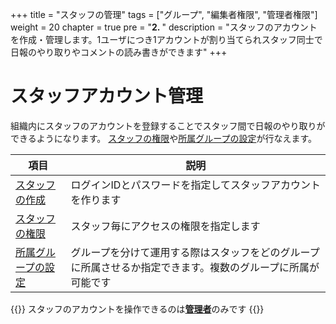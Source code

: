+++
title = "スタッフの管理"
tags = ["グループ", "編集者権限", "管理者権限"]
weight = 20
chapter = true
pre = "<b>2. </b>"
description = "スタッフのアカウントを作成・管理します。1ユーザにつき1アカウントが割り当てられスタッフ同士で日報のやり取りやコメントの読み書きができます"
+++

# スタッフアカウント管理

組織内にスタッフのアカウントを登録することでスタッフ間で日報のやり取りができるようになります。
[スタッフの権限](/org/staff/rank/)や[所属グループの設定](/org/staff/assign/)が行なえます。

|項目|説明|
|---|---|
|[スタッフの作成](/org/staff/make/)|ログインIDとパスワードを指定してスタッフアカウントを作ります|
|[スタッフの権限](/org/staff/rank/)|スタッフ毎にアクセスの権限を指定します|
|[所属グループの設定](/org/staff/assign/)|グループを分けて運用する際はスタッフをどのグループに所属させるか指定できます。複数のグループに所属が可能です|

{{<alice pos="right" icon="here">}}
スタッフのアカウントを操作できるのは[**管理者**](/org/staff/rank/)のみです
{{</alice>}}
